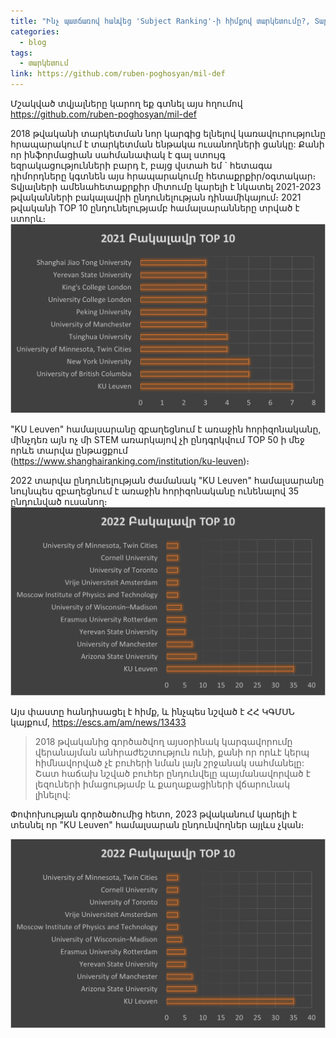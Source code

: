 ```yaml
---
title: "Ինչ պատճառով հանվեց 'Subject Ranking'-ի հիմքով տարկետումը?, Տարկետման/Համալսարան ընդունելության վիճակագրություն 2018-2023"
categories:
  - blog
tags:
  - տարկետում
link: https://github.com/ruben-poghosyan/mil-def
---
```

Մշակված տվյալները կարող եք գտնել այս հղումով https://github.com/ruben-poghosyan/mil-def

2018 թվականի տարկետման նոր կարգից ելնելով կառավուրությունը հրապարակում է տարկետման ենթակա ուսանողների ցանկը: Քանի որ ինֆորմացիան սահմանափակ է գալ ստույգ եզրակացությունների բարդ է, բայց վստահ եմ ` հետագա դիմորդները կգտնեն այս հրապարակումը հետաքրքիր/օգտակար։ Տվյալների ամենահետաքրքիր միտումը կարելի է նկատել 2021-2023 թվականների բակալավրի ընդունելության դինամիկայում։ 2021 թվականի TOP 10 ընդունելությամբ համալսարանները տրված է ստորև։
![2021 Բակալավր](/assets/images/2021_bachelor_by_university.png)

"KU Leuven" համալսարանը զբաղեցնում է առաջին հորիզոնականը, մինչդեռ այն ոչ մի STEM առարկայով չի ընդգրկվում TOP 50 ի մեջ որևե տարվա ընթացքում (https://www.shanghairanking.com/institution/ku-leuven)։

2022 տարվա ընդունելության ժամանակ "KU Leuven" համալսարանը նույնպես զբաղեցնում է առաջին հորիզոնականը ունենալով 35 ընդունված ուսանող։
![2022 Բակալավր](/assets/images/2022_bachelor_by_university.png)

Այս փաստը հանդիսացել է հիմք, և ինչպես նշված է ՀՀ ԿԳՄՍՆ կայքում, https://escs.am/am/news/13433
> 2018 թվականից գործածվող այսօրինակ կարգավորումը վերանայման անհրաժեշտություն ունի, քանի որ որևէ կերպ հիմնավորված չէ բուհերի նման լայն շրջանակ սահմանելը: Շատ հաճախ նշված բուհեր ընդունվելը պայմանավորված է լեզուների իմացությամբ և քաղաքացիների վճարունակ լինելով:

Փոփոխության գործածումից հետո, 2023 թվականում կարելի է տեսնել որ "KU Leuven" համալսարան ընդունվողներ այլևս չկան։

![2023 Բակալավր](/assets/images/2022_bachelor_by_university.png)


